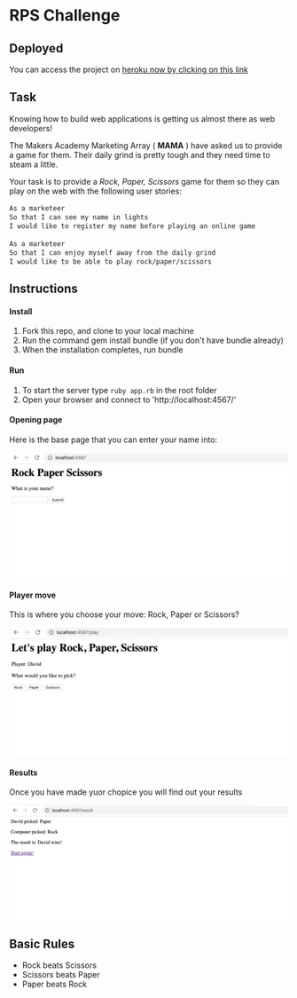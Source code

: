 # RPS Challenge

Deployed
----
You can access the project on [heroku now by clicking on this link](https://rock-paper-scissors-time.herokuapp.com/)

Task
----

Knowing how to build web applications is getting us almost there as web developers!

The Makers Academy Marketing Array ( **MAMA** ) have asked us to provide a game for them. Their daily grind is pretty tough and they need time to steam a little.

Your task is to provide a _Rock, Paper, Scissors_ game for them so they can play on the web with the following user stories:

```
As a marketeer
So that I can see my name in lights
I would like to register my name before playing an online game

As a marketeer
So that I can enjoy myself away from the daily grind
I would like to be able to play rock/paper/scissors
```


## Instructions

#### Install ####

1. Fork this repo, and clone to your local machine
2. Run the command gem install bundle (if you don't have bundle already)
3. When the installation completes, run bundle

#### Run ####

1. To start the server type `ruby app.rb` in the root folder
2. Open your browser and connect to 'http://localhost:4567/'

#### Opening page ####

Here is the base page that you can enter your name into:

![index](https://raw.githubusercontent.com/DavidStewartLDN/rps-challenge/master/img/index.png)


#### Player move ####

This is where you choose your move: Rock, Paper or Scissors?

![choice](https://raw.githubusercontent.com/DavidStewartLDN/rps-challenge/master/img/choice.png)


#### Results ####

Once you have made yuor chopice you will find out your results

![result](https://raw.githubusercontent.com/DavidStewartLDN/rps-challenge/master/img/result.png)

## Basic Rules

- Rock beats Scissors
- Scissors beats Paper
- Paper beats Rock
